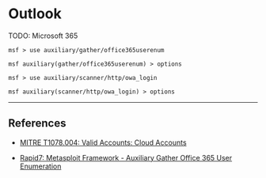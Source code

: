 # Outlook

TODO: Microsoft 365

```
msf > use auxiliary/gather/office365userenum

msf auxiliary(gather/office365userenum) > options
```

```
msf > use auxiliary/scanner/http/owa_login

msf auxiliary(scanner/http/owa_login) > options
```

---
## References

- [MITRE T1078.004: Valid Accounts: Cloud Accounts](https://attack.mitre.org/techniques/T1078/004/)

- [Rapid7: Metasploit Framework - Auxiliary Gather Office 365 User Enumeration](https://github.com/rapid7/metasploit-framework/blob/master/documentation/modules/auxiliary/gather/office365userenum.md)